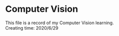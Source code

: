 # Computer Vision

This file is a record of my Computer Vision learning.  
Creating time: 2020/6/29  
